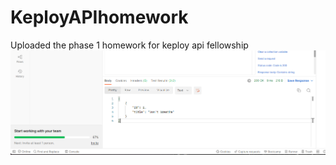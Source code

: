 # KeployAPIhomework
Uploaded the phase 1 homework for keploy api fellowship
![Body of the api](https://github.com/ysaxena820/KeployAPIhomework/blob/main/body%20of%20the%20api.png)
